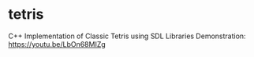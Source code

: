 # tetris
C++ Implementation of Classic Tetris using SDL Libraries
Demonstration: https://youtu.be/LbOn68MIZg
